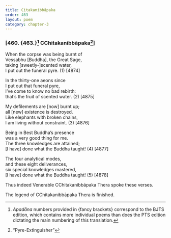 ```yaml
---
title: Citakanibbāpaka
order: 463
layout: poem
category: chapter-3
---
```


### \[460. {463.}[^1] <span class="diacritics" data-state="on">C</span><span class="no-diacritics" data-state="off">Ch</span>itakanibbāpaka[^2]\]

When the corpse was being burnt of  
Vessabhu \[Buddha\], the Great Sage,  
taking \[sweetly-\]scented water,  
I put out the funeral pyre. (1) \[4874\]

In the thirty-one aeons since  
I put out that funeral pyre,  
I’ve come to know no bad rebirth:  
that’s the fruit of scented water. (2) \[4875\]

My defilements are \[now\] burnt up;  
all \[new\] existence is destroyed.  
Like elephants with broken chains,  
I am living without constraint. (3) \[4876\]

Being in Best Buddha’s presence  
was a very good thing for me.  
The three knowledges are attained;  
\[I have\] done what the Buddha taught! (4) \[4877\]

The four analytical modes,  
and these eight deliverances,  
six special knowledges mastered,  
\[I have\] done what the Buddha taught! (5) \[4878\]

Thus indeed Venerable <span class="diacritics" data-state="on">C</span><span class="no-diacritics" data-state="off">Ch</span>itakanibbāpaka Thera spoke these verses.

The legend of <span class="diacritics" data-state="on">C</span><span class="no-diacritics" data-state="off">Ch</span>itakanibbāpaka Thera is finished.

[^1]: *Apadāna* numbers provided in {fancy brackets} correspond to the BJTS edition, which contains more individual poems than does the PTS edition dictating the main numbering of this translation.

[^2]: “Pyre-Extinguisher”
